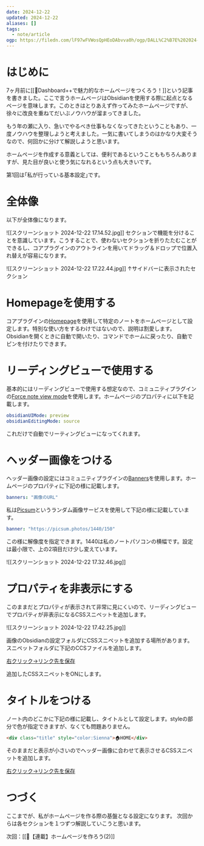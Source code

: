 ```yaml
---
date: 2024-12-22
updated: 2024-12-22
aliases: []
tags:
  - note/article
ogp: https://filedn.com/lF97wFVWosQpHEoDAbvva0h/ogp/DALL%C2%B7E%202024-12-22%2017.58.45%20-%20An%20abstract%20illustration%20inspired%20by%20the%20concept%20of%20fundamentals%2C%20featuring%20geometric%20shapes%20such%20as%20circles%2C%20triangles%2C%20and%20squares%20in%20a%20harmonious%20c.jpg
---
```


# はじめに

7ヶ月前に[[📘Dashboard++で魅力的なホームページをつくろう！]]という記事を書きました。ここで言うホームページはObsidianを使用する際に起点となるページを意味します。このときはとりあえず作ってみたホームページですが、徐々に改良を重ねてだいぶノウハウが溜まってきました。

もう年の瀬に入り、急いでやるべき仕事もなくなってきたということもあり、一度ノウハウを整理しようと考えました。一気に書いてしまうのはかなり大変そうなので、何回かに分けて解説しようと思います。

ホームページを作成する意義としては、便利であるということももちろんありますが、見た目が良いと使う気になれるという点も大きいです。

第1回は｢私が行っている基本設定｣です。

# 全体像

以下が全体像になります。

![[スクリーンショット 2024-12-22 17.14.52.jpg]]
セクションで機能を分けることを意識しています。こうすることで、使わないセクションを折りたたむことができるし、コアプラグインのアウトラインを用いてドラッグ＆ドロップで位置入れ替えが容易になります。

![[スクリーンショット 2024-12-22 17.22.44.jpg]]
↑サイドバーに表示されたセクション

# Homepageを使用する

コアプラグインの[Homepage](https://github.com/mirnovov/obsidian-homepage)を使用して特定のノートをホームページとして設定します。特別な使い方をするわけではないので、説明は割愛します。
Obsidianを開くときに自動で開いたり、コマンドでホームに戻ったり、自動でピンを付けたりできます。

# リーディングビューで使用する

基本的にはリーディングビューで使用する想定なので、コミュニティプラグインの[Force note view mode](https://github.com/bwydoogh/obsidian-force-view-mode-of-note)を使用します。ホームページのプロパティに以下を記載します。

```yaml
obsidianUIMode: preview
obsidianEditingMode: source
```

これだけで自動でリーティングビューになってくれます。

# ヘッダー画像をつける

ヘッダー画像の設定にはコミュニティプラグインの[Banners](https://github.com/noatpad/obsidian-banners)を使用します。ホームページのプロパティに下記の様に記載します。

```yaml
banners: "画像のURL"
```

私は[Picsum](https://picsum.photos)というランダム画像サービスを使用して下記の様に記載しています。

```yaml
banner: "https://picsum.photos/1440/150"
```

この様に解像度を指定できます。1440は私のノートパソコンの横幅です。設定は最小限で、上の2項目だけ少し変えています。

![[スクリーンショット 2024-12-22 17.32.46.jpg]]

# プロパティを非表示にする

このままだとプロパティが表示されて非常に見にくいので、リーディングビューでプロパティが非表示になるCSSスニペットを追加します。

![[スクリーンショット 2024-12-22 17.42.25.jpg]]

画像のObsidianの設定フォルダにCSSスニペットを追加する場所があります。スニペットフォルダに下記のCCSファイルを追加します。

[右クリック→リンク先を保存](https://filedn.com/lF97wFVWosQpHEoDAbvva0h/Publish/hide-properties.css)

追加したCSSスニペットをONにします。

# タイトルをつける

ノート内のどこかに下記の様に記載し、タイトルとして設定します。styleの部分で色が指定できますが、なくても問題ありません。

```html
<div class="title" style="color:Sienna">🏠️HOME</div>
```

そのままだと表示が小さいのでヘッダー画像に合わせて表示させるCSSスニペットを追加します。

[右クリック→リンク先を保存](https://filedn.com/lF97wFVWosQpHEoDAbvva0h/Publish/title.css)

# つづく

ここまでが、私がホームページを作る際の基盤となる設定になります。
次回からは各セクションを１つずつ解説していこうと思います。

次回：[[📘【連載】ホームページを作ろう(2)]]